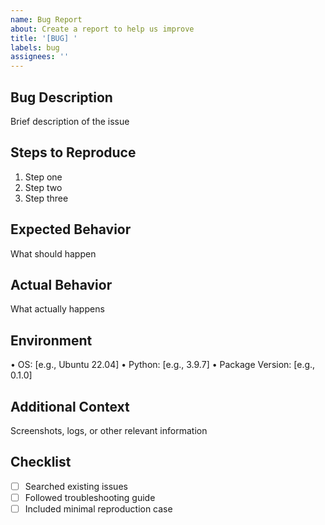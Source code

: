 ```yaml
---
name: Bug Report
about: Create a report to help us improve
title: '[BUG] '
labels: bug
assignees: ''
---
```


## Bug Description
Brief description of the issue

## Steps to Reproduce
1. Step one
2. Step two
3. Step three

## Expected Behavior
What should happen

## Actual Behavior
What actually happens

## Environment
• OS: [e.g., Ubuntu 22.04]
• Python: [e.g., 3.9.7]
• Package Version: [e.g., 0.1.0]

## Additional Context
Screenshots, logs, or other relevant information

## Checklist
- [ ] Searched existing issues
- [ ] Followed troubleshooting guide
- [ ] Included minimal reproduction case